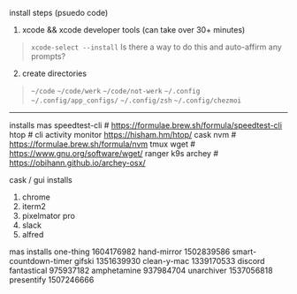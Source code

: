 install steps (psuedo code)

1. xcode && xcode developer tools (can take over 30+ minutes)
> `xcode-select --install`
Is there a way to do this and auto-affirm any prompts?

2. create directories
> `~/code`
> `~/code/werk`
> `~/code/not-werk`
> `~/.config`
> `~/.config/app_configs/`
> `~/.config/zsh`
> `~/.config/chezmoi`




--- 
installs
mas
speedtest-cli  # https://formulae.brew.sh/formula/speedtest-cli
htop  # cli activity monitor https://hisham.hm/htop/
cask
nvm  # https://formulae.brew.sh/formula/nvm
tmux
wget  # https://www.gnu.org/software/wget/
ranger
k9s
archey  # https://obihann.github.io/archey-osx/

cask / gui installs
1. chrome
2. iterm2
3. pixelmator pro
4. slack
5. alfred



mas installs
one-thing 1604176982
hand-mirror 1502839586
smart-countdown-timer
gifski 1351639930
clean-y-mac 1339170533
discord
fantastical 975937182
amphetamine 937984704
unarchiver 1537056818
presentify 1507246666
